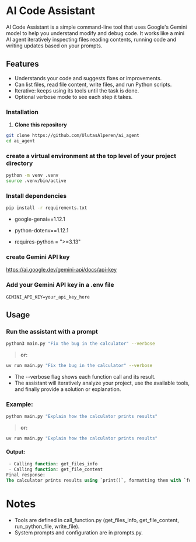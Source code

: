 # AI Code Assistant

AI Code Assistant is a simple command-line tool that uses Google's Gemini model to help you understand modify and debug code. It works like a mini AI agent iteratively inspecting files reading contents, running code and writing updates based on your prompts.

## Features

- Understands your code and suggests fixes or improvements.
- Can list files, read file content, write files, and run Python scripts.
- Iterative: keeps using its tools until the task is done.
- Optional verbose mode to see each step it takes.

### Installation

1. **Clone this repository**
```bash
git clone https://github.com/UlutasAlperen/ai_agent
cd ai_agent
```
### create a virtual environment at the top level of your project directory
```bash
python -m venv .venv
source .venv/bin/active
```
### Install dependencies

```bash
pip install -r requirements.txt
```
- google-genai==1.12.1

- python-dotenv==1.12.1

- requires-python = ">=3.13"

### create Gemini API key

https://ai.google.dev/gemini-api/docs/api-key

### Add your Gemini API key in a .env file
```
GEMINI_API_KEY=your_api_key_here
```
## Usage

### Run the assistant with a prompt

```bash
python3 main.py "Fix the bug in the calculator" --verbose
```
>**or:**
```bash
uv run main.py "Fix the bug in the calculator" --verbose
```
- The --verbose flag shows each function call and its result.
- The assistant will iteratively analyze your project, use the available tools, and finally provide a solution or explanation.

### Example:
```bash
python main.py "Explain how the calculator prints results"
```
>**or:**
```bash
uv run main.py "Explain how the calculator prints results"
```
#### Output: 
```sql
 - Calling function: get_files_info
 - Calling function: get_file_content
Final response:
The calculator prints results using `print()`, formatting them with `format_json_output`...
```
# Notes
- Tools are defined in call_function.py (get_files_info, get_file_content, run_python_file, write_file).
- System prompts and configuration are in prompts.py.
